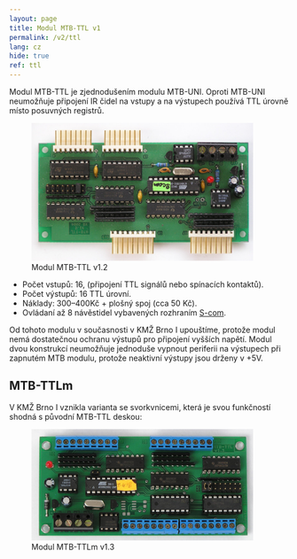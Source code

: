 ```yaml
---
layout: page
title: Modul MTB-TTL v1
permalink: /v2/ttl
lang: cz
hide: true
ref: ttl
---
```


Modul MTB-TTL je zjednodušením modulu MTB-UNI. Oproti MTB-UNI neumožňuje
připojení IR čidel na vstupy a na výstupech používá TTL úrovně místo posuvných
registrů.

<figure>
<img src="/assets/img/mtbttl_foto.jpg" alt="Modul MTB-TTL v1.2" style="max-width: 400px" />
<figcaption>Modul MTB-TTL v1.2</figcaption>
</figure>

 * Počet vstupů: 16, (připojení TTL signálů nebo spínacích kontaktů).
 * Počet výstupů: 16 TTL úrovní.
 * Náklady: 300–400Kč + plošný spoj (cca 50 Kč).
 * Ovládaní až 8 návěstidel vybavených rozhraním
   [S-com](https://www.mtb-model.com/elektro/s-com.htm).

Od tohoto modulu v současnosti v KMŽ Brno I upouštíme, protože modul nemá
dostatečnou ochranu výstupů pro připojení vyšších napětí. Modul dvou konstrukcí
neumožňuje jednoduše vypnout periferii na výstupech při zapnutém MTB modulu,
protože neaktivní výstupy jsou drženy v +5V.

## MTB-TTLm

V KMŽ Brno I vznikla varianta se svorkvnicemi, která je svou funkčností shodná
s původní MTB-TTL deskou:

<figure>
<img src="/assets/img/mtbttlm13_foto.jpg" alt="Modul MTB-TTLm v1.3" style="max-width: 400px" />
<figcaption>Modul MTB-TTLm v1.3</figcaption>
</figure>
